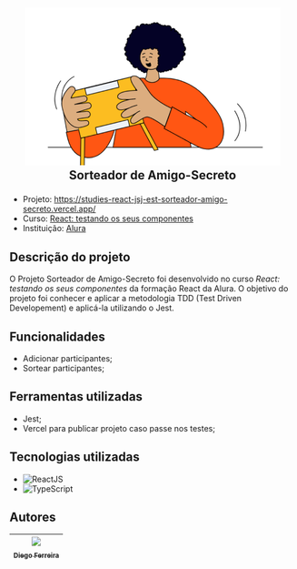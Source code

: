 ## <p align="center"> ![Logo do Sorteador de Amigo-Secreto](./public/imagens/participante.png)<br>Sorteador de Amigo-Secreto</p>

* Projeto: https://studies-react-jsj-est-sorteador-amigo-secreto.vercel.app/
* Curso: [React: testando os seus componentes](https://cursos.alura.com.br/course/react-testando-componentes)
* Instituição: [Alura](https://www.alura.com.br)

## Descrição do projeto
O Projeto Sorteador de Amigo-Secreto foi desenvolvido no curso *React: testando os seus componentes* da formação React da Alura. O objetivo do projeto foi conhecer e aplicar a metodologia TDD (Test Driven Developement) e aplicá-la utilizando o Jest.

## Funcionalidades
* Adicionar participantes;
* Sortear participantes;

## Ferramentas utilizadas
* Jest;
* Vercel para publicar projeto caso passe nos testes;

## Tecnologias utilizadas
* ![ReactJS](https://img.shields.io/badge/-ReactJS-black?style=flat-square&logo=react)
* ![TypeScript](https://img.shields.io/badge/-TypeScript-007ACC?style=flat-square&logo=typescript&logoColor=white)

## Autores
| [<img src="https://avatars.githubusercontent.com/u/97759524?v=4" width=115><br><sub>Diego Ferreira</sub>](https://github.com/diegonf) | 
| :---: |